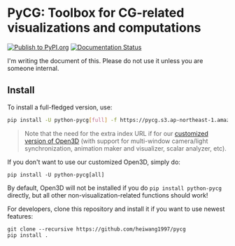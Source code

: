 # PyCG: Toolbox for CG-related visualizations and computations

[![Publish to PyPI.org](https://github.com/heiwang1997/pycg/actions/workflows/publish.yml/badge.svg)](https://github.com/heiwang1997/pycg/actions/workflows/publish.yml)
[![Documentation Status](https://readthedocs.org/projects/pycg/badge/?version=latest)](https://pycg.readthedocs.io/en/latest/?badge=latest)

I'm writing the document of this. Please do not use it unless you are someone internal.

## Install

To install a full-fledged version, use:
```bash
pip install -U python-pycg[full] -f https://pycg.s3.ap-northeast-1.amazonaws.com/packages/index.html
```

> Note that the need for the extra index URL if for our [customized version of Open3D](https://github.com/heiwang1997/Open3D) (with support for multi-window camera/light synchronization, animation maker and visualizer, scalar analyzer, etc).

If you don't want to use our customized Open3D, simply do:
```shell
pip install -U python-pycg[all]
```

By default, Open3D will not be installed if you do `pip install python-pycg` directly, but all other non-visualization-related functions should work!

For developers, clone this repository and install it if you want to use newest features:
```shell
git clone --recursive https://github.com/heiwang1997/pycg
pip install .
```
